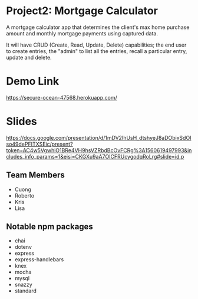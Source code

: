 # Project2: Mortgage Calculator
A mortgage calculator app that determines the client's max home purchase amount and monthly mortgage payments using captured data. 

It will have CRUD (Create, Read, Update, Delete) capabilities; the end user to create entries, the "admin" to list all the entries, recall a particular entry, update and delete.

# Demo Link
https://secure-ocean-47568.herokuapp.com/

# Slides
https://docs.google.com/presentation/d/1mDV2IhUsH_dtshyeJ8aDObixSdOIso49dePFITXSEic/present?token=AC4w5VgwhiO1BRe4VH9hsVZRbdBcOvFCRg%3A1560619497993&includes_info_params=1&eisi=CKGXu9aA7OICFRUcygodqRoLrg#slide=id.p 

## Team Members
- Cuong
- Roberto
- Kris
- Lisa 

## Notable npm packages

- chai
- dotenv
- express
- express-handlebars
- knex
- mocha
- mysql
- snazzy
- standard
